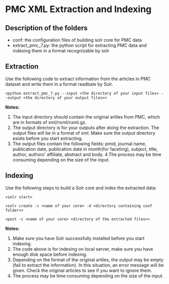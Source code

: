 # PMC XML Extraction and Indexing

## Description of the folders
* conf: the configuration files of building solr core for PMC data
* extract_pmc_7.py: the python script for extracting PMC data and indexing them in a format recognizable by solr


## Extraction
Use the following code to extract information from the articles in PMC dataset and write them in a format readbale by Solr.

`<python extract_pmc_7.py --input <the directory of your input files> --output <the directory of your output files>>`

**Notes:**
1. The input directory should contain the original artiles from PMC, which are in formats of xml/nxml/nxml.gz.
2. The output directory is for your outputs after doing the extraction. The output files will be in a format of xml. Make sure
   the output directory exists before you start extracting.
3. The output files contain the following fields: pmid, journal name, publication date, publication date in month(for faceting),
   subject, title, author, authors' affiliate, abstract and body.
4.The process may be time consuming depending on the size of the input. 


## Indexing
Use the following steps to build a Solr core and index the extracted data:

`<solr start>`

`<solr create -c <name of your core> -d <directory containing conf folder>>`
   
`<post -c <name of your core> <directory of the extracted files>>`

**Notes:**
1. Make sure you have Solr successfully installed before you start indexing.
2. The code above is for indexing on local server, make sure you have enough disk space before indexing.
3. Depending on the format of the original artiles, the output may be empty (fail to extract the information). In this
   situation, an error message will be given. Check the original articles to see if you want to ignore them.
4. The process may be time consuming depending on the size of the input. 

